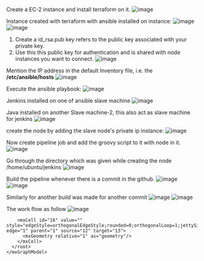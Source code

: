 Create a EC-2 instance and install terraform on it.
![image](https://github.com/user-attachments/assets/116d74b1-61ba-4323-b9ee-d8e0c9a35a3d)

Instance created with terraform with ansible installed on instance:
![image](https://github.com/user-attachments/assets/570ef1ad-d049-4b3e-ac5a-bbaf0ea69b2f)
![image](https://github.com/user-attachments/assets/393742d9-b1cb-4c86-a0eb-be312772ee16)

1. Create a id_rsa.pub key refers to the public key associated with your private key.
2. Use this this public key for authentication and is shared with node instances you want to connect.
![image](https://github.com/user-attachments/assets/998beaf5-4e31-4303-9095-ca5699bbd4a8)

Mention the IP address in the default Inventory file, i.e. the **/etc/ansible/hosts**
![image](https://github.com/user-attachments/assets/6bafe0c0-f8d5-430a-adff-ac2441a834c3)

Execute the ansible playbook:
![image](https://github.com/user-attachments/assets/7911f4a5-7af4-4f8c-a08f-7e00db3c26e6)

Jenkins installed on one of ansible slave machine
![image](https://github.com/user-attachments/assets/167ee90d-4983-4a81-9df0-d9103e76b5d5)

Java installed on another Slave machine-2, this also act as slave machine for jenkins
![image](https://github.com/user-attachments/assets/d8c8f8ef-3d6e-44bc-9655-71232099b75d)

create the node by adding the slave node's private ip instance:
![image](https://github.com/user-attachments/assets/44956f51-2a82-4dda-8396-a6090ac213fb)

Now create pipeline job and add the groovy script to it with node in it.
![image](https://github.com/user-attachments/assets/e90e5e92-d180-4993-ab1f-0881c31600e3)

Go through the directory which was given while creating the node /home/ubuntu/jenkins
![image](https://github.com/user-attachments/assets/1c1d44de-26ba-4ce5-99ed-525939aec089)

Build the pipeline  whenever there is a commit in the  github. 
![image](https://github.com/user-attachments/assets/f1a0a5eb-ec76-4e23-89c0-4b5bd3d8275a)
![image](https://github.com/user-attachments/assets/73364d07-f4c6-4989-8a2d-41e7190b7061)

Similarly for another build was made for another commit
![image](https://github.com/user-attachments/assets/0d4d40bf-3103-4567-92c7-514254949b0a)
![image](https://github.com/user-attachments/assets/588252ed-9859-41f1-a1e7-5255b76dd089)

The work flow as follow
![image](https://github.com/user-attachments/assets/ea049ec3-9726-400e-b37d-f61e2277d6d5)



        <mxCell id="16" value="" style="edgeStyle=orthogonalEdgeStyle;rounded=0;orthogonalLoop=1;jettySize=auto;html=1;endArrow=block;endFill=1;strokeColor=#333333;" edge="1" parent="1" source="12" target="13">
          <mxGeometry relative="1" as="geometry"/>
        </mxCell>
      </root>
    </mxGraphModel>
  </diagram>
</mxfile>
